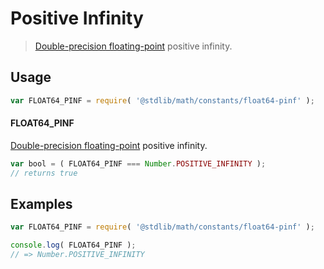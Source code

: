 # Positive Infinity

> [Double-precision floating-point][ieee754] positive infinity.

<section class="usage">

## Usage

```javascript
var FLOAT64_PINF = require( '@stdlib/math/constants/float64-pinf' );
```

#### FLOAT64_PINF

[Double-precision floating-point][ieee754] positive infinity.

```javascript
var bool = ( FLOAT64_PINF === Number.POSITIVE_INFINITY );
// returns true
```

</section>

<!-- /.usage -->

<section class="examples">

## Examples

<!-- TODO: better example -->

```javascript
var FLOAT64_PINF = require( '@stdlib/math/constants/float64-pinf' );

console.log( FLOAT64_PINF );
// => Number.POSITIVE_INFINITY
```

</section>

<!-- /.examples -->

<section class="links">

[ieee754]: https://en.wikipedia.org/wiki/IEEE_754-1985

</section>

<!-- /.links -->
